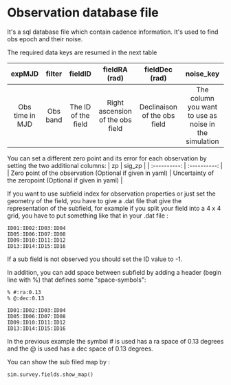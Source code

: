 # Observation database file

It's a sql database file which contain cadence information. It's used to find obs epoch and their noise.

The required data keys are resumed in the next table

|     expMJD      |  filter  |       fieldID       |          fieldRA (rad)           |        fieldDec (rad)        |                       noise_key                       |
| :----------: | :----------:  | :----------: | :----------:  | :----------:  | :----------:  |
| Obs time in MJD | Obs band | The ID of the field | Right ascension of the obs field | Declinaison of the obs field | The column you want to use as noise in the simulation |

You can set a different zero point and its error for each observation by setting the two additional columns:
|                            zp                             |                          sig_zp                          |
| :----------: | :----------: |
| Zero point of the observation (Optional if given in yaml) | Uncertainty of the zeropoint (Optional if given in yaml) |


If you want to use subfield index for observation properties or just set the geometry of the field, you have to give a .dat file that give the representation of the subfield, for example if you split your field into a 4 x 4 grid, you have to put something like that in your .dat file :

```pseudocode
ID01:ID02:ID03:ID04
ID05:ID06:ID07:ID08
ID09:ID10:ID11:ID12
ID13:ID14:ID15:ID16
```
If a sub field is not observed you should set the ID value to -1.

In addition, you can add space between subfield by adding a header (begin line with %) that defines some "space-symbols":
 ```pseudocode
% #:ra:0.13 
% @:dec:0.13

ID01:ID02:ID03:ID04
ID05:ID06:ID07:ID08
ID09:ID10:ID11:ID12
ID13:ID14:ID15:ID16
 ```
In the previous example the symbol # is used has a ra space of 0.13 degrees and the @ is used has a dec space of 0.13 degrees.


You can show the sub filed map by :

```python
sim.survey.fields.show_map()
```

